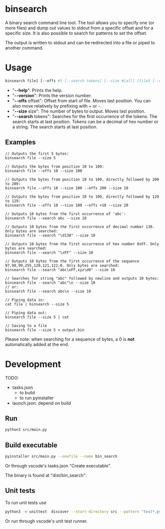 # binsearch

A binary search command line tool.
The tool allows you to specify one (or more files) and dump out values to stdout from a specific offset and for a specific size.
It is also possible to search for patterns to set the offset.

The output is written to stdout and can be redirected into a file or piped to another command.



# Usage

~~~bash
binsearch file1 [--offs #] [--search tokens] [--size #|all] [file2 [--offs #] ...]
~~~


- "**--help**": Prints the help.
- "**--version**": Prints the version number.
- "**--offs** offset": Offset from start of file. Moves last position. You can also move relatively by prefixing with + or -.
- "**--size** size": The number of bytes to output. Moves last position.
- "**--search** tokens": Searches for the first occurrence of the tokens. The search starts at last position. Tokens can be a decimal of hex number or a string. The search starts at last position.

## Examples

~~~
// Outputs the first 5 bytes:
binsearch file --size 5

// Outputs the bytes from position 10 to 109:
binsearch file --offs 10 --size 100

// Outputs the bytes from position 10 to 109, directly followed by 200 to 209:
binsearch file --offs 10 --size 100 --offs 200 --size 10

// Outputs the bytes from position 10 to 109, directly followed by 120 to 129:
binsearch file --offs 10 --size 100 --offs +10 --size 20

// Outputs 10 bytes from the first occurrence of 'abc':
binsearch file --search abc --size 10

// Outputs 10 bytes from the first occurrence of decimal number 130. Only bytes are searched:
binsearch file --search "\d130" --size 10

// Outputs 10 bytes from the first occurrence of hex number 0xFF. Only bytes are searched:
binsearch file --search "\xFF" --size 10

// Outputs 10 bytes from the first occurrence of the sequence 97,98,99,255,120,121,122,0. Only bytes are searched:
binsearch file --search "abc\xFF,xyz\d0" --size 10

// Searches for string "abc" followed by newline and outputs 10 bytes:
binsearch file --search "abc"\n --size 10
// or:
binsearch file --search abc\n --size 10

// Piping data in:
cat file | binsearch --size 5

// Piping data out:
binsearch file --size 5 | cat

// Saving to a file
binsearch file --size 5 > output.bin
~~~

Please note: when searching for a sequence of bytes, a 0 is **not** automatically added at the end.



# Development

TODO:
- tasks.json
  - to build
  - to run pyinstaller
- launch.json: depend on build


## Run

~~~bash
python3 src/main.py
~~~


## Build executable

~~~bash
pyinstaller src/main.py --onefile --name bin_search
~~~

Or through vscode's tasks.json "Create executable".

The binary is found at "dist/bin_search":


## Unit tests

To run unit tests use
~~~bash
python3 -m unittest  discover --start-directory src --pattern "test*.py" --verbose
~~~

Or run through vscode's unit test runner.

